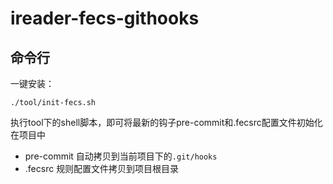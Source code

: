 # ireader-fecs-githooks

## 命令行

一键安装：

```./tool/init-fecs.sh``` 


执行tool下的shell脚本，即可将最新的钩子pre-commit和.fecsrc配置文件初始化在项目中

* pre-commit 自动拷贝到当前项目下的```.git/hooks```
* .fecsrc 规则配置文件拷贝到项目根目录
    
    



